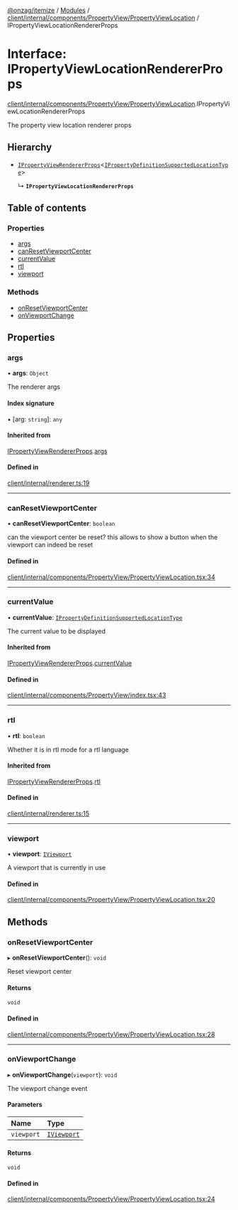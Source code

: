 [@onzag/itemize](../README.md) / [Modules](../modules.md) / [client/internal/components/PropertyView/PropertyViewLocation](../modules/client_internal_components_PropertyView_PropertyViewLocation.md) / IPropertyViewLocationRendererProps

# Interface: IPropertyViewLocationRendererProps

[client/internal/components/PropertyView/PropertyViewLocation](../modules/client_internal_components_PropertyView_PropertyViewLocation.md).IPropertyViewLocationRendererProps

The property view location renderer props

## Hierarchy

- [`IPropertyViewRendererProps`](client_internal_components_PropertyView.IPropertyViewRendererProps.md)<[`IPropertyDefinitionSupportedLocationType`](base_Root_Module_ItemDefinition_PropertyDefinition_types_location.IPropertyDefinitionSupportedLocationType.md)\>

  ↳ **`IPropertyViewLocationRendererProps`**

## Table of contents

### Properties

- [args](client_internal_components_PropertyView_PropertyViewLocation.IPropertyViewLocationRendererProps.md#args)
- [canResetViewportCenter](client_internal_components_PropertyView_PropertyViewLocation.IPropertyViewLocationRendererProps.md#canresetviewportcenter)
- [currentValue](client_internal_components_PropertyView_PropertyViewLocation.IPropertyViewLocationRendererProps.md#currentvalue)
- [rtl](client_internal_components_PropertyView_PropertyViewLocation.IPropertyViewLocationRendererProps.md#rtl)
- [viewport](client_internal_components_PropertyView_PropertyViewLocation.IPropertyViewLocationRendererProps.md#viewport)

### Methods

- [onResetViewportCenter](client_internal_components_PropertyView_PropertyViewLocation.IPropertyViewLocationRendererProps.md#onresetviewportcenter)
- [onViewportChange](client_internal_components_PropertyView_PropertyViewLocation.IPropertyViewLocationRendererProps.md#onviewportchange)

## Properties

### args

• **args**: `Object`

The renderer args

#### Index signature

▪ [arg: `string`]: `any`

#### Inherited from

[IPropertyViewRendererProps](client_internal_components_PropertyView.IPropertyViewRendererProps.md).[args](client_internal_components_PropertyView.IPropertyViewRendererProps.md#args)

#### Defined in

[client/internal/renderer.ts:19](https://github.com/onzag/itemize/blob/5c2808d3/client/internal/renderer.ts#L19)

___

### canResetViewportCenter

• **canResetViewportCenter**: `boolean`

can the viewport center be reset? this allows
to show a button when the viewport can indeed
be reset

#### Defined in

[client/internal/components/PropertyView/PropertyViewLocation.tsx:34](https://github.com/onzag/itemize/blob/5c2808d3/client/internal/components/PropertyView/PropertyViewLocation.tsx#L34)

___

### currentValue

• **currentValue**: [`IPropertyDefinitionSupportedLocationType`](base_Root_Module_ItemDefinition_PropertyDefinition_types_location.IPropertyDefinitionSupportedLocationType.md)

The current value to be displayed

#### Inherited from

[IPropertyViewRendererProps](client_internal_components_PropertyView.IPropertyViewRendererProps.md).[currentValue](client_internal_components_PropertyView.IPropertyViewRendererProps.md#currentvalue)

#### Defined in

[client/internal/components/PropertyView/index.tsx:43](https://github.com/onzag/itemize/blob/5c2808d3/client/internal/components/PropertyView/index.tsx#L43)

___

### rtl

• **rtl**: `boolean`

Whether it is in rtl mode for a rtl language

#### Inherited from

[IPropertyViewRendererProps](client_internal_components_PropertyView.IPropertyViewRendererProps.md).[rtl](client_internal_components_PropertyView.IPropertyViewRendererProps.md#rtl)

#### Defined in

[client/internal/renderer.ts:15](https://github.com/onzag/itemize/blob/5c2808d3/client/internal/renderer.ts#L15)

___

### viewport

• **viewport**: [`IViewport`](client_internal_components_PropertyEntry_PropertyEntryLocation.IViewport.md)

A viewport that is currently in use

#### Defined in

[client/internal/components/PropertyView/PropertyViewLocation.tsx:20](https://github.com/onzag/itemize/blob/5c2808d3/client/internal/components/PropertyView/PropertyViewLocation.tsx#L20)

## Methods

### onResetViewportCenter

▸ **onResetViewportCenter**(): `void`

Reset viewport center

#### Returns

`void`

#### Defined in

[client/internal/components/PropertyView/PropertyViewLocation.tsx:28](https://github.com/onzag/itemize/blob/5c2808d3/client/internal/components/PropertyView/PropertyViewLocation.tsx#L28)

___

### onViewportChange

▸ **onViewportChange**(`viewport`): `void`

The viewport change event

#### Parameters

| Name | Type |
| :------ | :------ |
| `viewport` | [`IViewport`](client_internal_components_PropertyEntry_PropertyEntryLocation.IViewport.md) |

#### Returns

`void`

#### Defined in

[client/internal/components/PropertyView/PropertyViewLocation.tsx:24](https://github.com/onzag/itemize/blob/5c2808d3/client/internal/components/PropertyView/PropertyViewLocation.tsx#L24)
